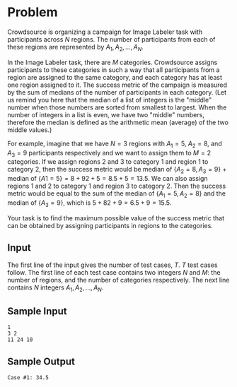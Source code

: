 # Problem

Crowdsource is organizing a campaign for Image Labeler task with participants across $N$ regions. The number of participants from each of these regions are represented by $A_1,A_2,\dots,A_N$.

In the Image Labeler task, there are $M$ categories. Crowdsource assigns participants to these categories in such a way that all participants from a region are assigned to the same category, and each category has at least one region assigned to it. The success metric of the campaign is measured by the sum of medians of the number of participants in each category. (Let us remind you here that the median of a list of integers is the "middle" number when those numbers are sorted from smallest to largest. When the number of integers in a list is even, we have two "middle" numbers, therefore the median is defined as the arithmetic mean (average) of the two middle values.)

For example, imagine that we have $N=3$ regions with $A_1=5$, $A_2=8$, and $A_3=9$ participants respectively and we want to assign them to $M=2$ categories. If we assign regions 2 and 3 to category 1 and region 1 to category 2, then the success metric would be median of {$A_2=8,A_3=9$} + median of {$A1=5$}$=8+92+5=8.5+5=13.5$. We can also assign regions 1 and 2 to category 1 and region 3 to category 2. Then the success metric would be equal to the sum of the median of {$A_1=5,A_2=8$} and the median of {$A_3=9$}, which is $5+82+9=6.5+9=15.5$.

Your task is to find the maximum possible value of the success metric that can be obtained by assigning participants in regions to the categories.

## Input

The first line of the input gives the number of test cases, $T$. $T$ test cases follow.
The first line of each test case contains two integers $N$ and $M$: the number of regions, and the number of categories respectively.
The next line contains $N$ integers $A_1,A_2,\dots,A_N$.

## Sample Input

```text
1
3 2
11 24 10
```

## Sample Output

```text
Case #1: 34.5
```
